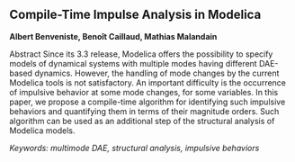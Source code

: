 ## Compile-Time Impulse Analysis in Modelica

**Albert Benveniste, Benoît Caillaud, Mathias Malandain**

Abstract
Since its 3.3 release, Modelica offers the possibility to
specify models of dynamical systems with multiple modes
having different DAE-based dynamics. However, the handling
of mode changes by the current Modelica tools is not
satisfactory. An important difficulty is the occurrence of
impulsive behavior at some mode changes, for some variables.
In this paper, we propose a compile-time algorithm
for identifying such impulsive behaviors and quantifying
them in terms of their magnitude orders. Such algorithm
can be used as an additional step of the structural analysis
of Modelica models.

*Keywords: multimode DAE, structural analysis, impulsive behaviors*
